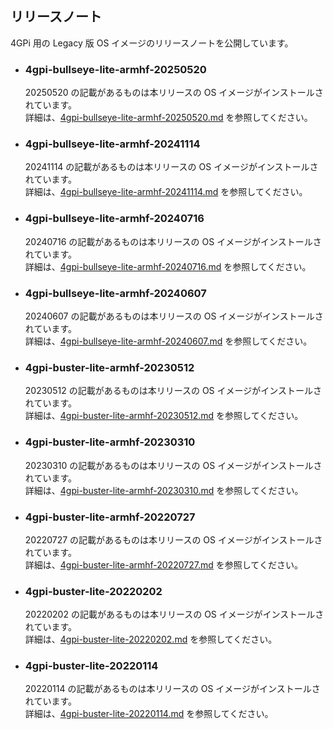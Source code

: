 ## リリースノート
4GPi 用の Legacy 版 OS イメージのリリースノートを公開しています。

* ### 4gpi-bullseye-lite-armhf-20250520
  20250520 の記載があるものは本リリースの OS イメージがインストールされています。  
  詳細は、[4gpi-bullseye-lite-armhf-20250520.md](./4gpi-bullseye-lite-armhf-20250520.md) を参照してください。

* ### 4gpi-bullseye-lite-armhf-20241114
  20241114 の記載があるものは本リリースの OS イメージがインストールされています。  
  詳細は、[4gpi-bullseye-lite-armhf-20241114.md](./4gpi-bullseye-lite-armhf-20241114.md) を参照してください。

* ### 4gpi-bullseye-lite-armhf-20240716
  20240716 の記載があるものは本リリースの OS イメージがインストールされています。  
  詳細は、[4gpi-bullseye-lite-armhf-20240716.md](./4gpi-bullseye-lite-armhf-20240716.md) を参照してください。

* ### 4gpi-bullseye-lite-armhf-20240607
  20240607 の記載があるものは本リリースの OS イメージがインストールされています。  
  詳細は、[4gpi-bullseye-lite-armhf-20240607.md](./4gpi-bullseye-lite-armhf-20240607.md) を参照してください。

* ### 4gpi-buster-lite-armhf-20230512
  20230512 の記載があるものは本リリースの OS イメージがインストールされています。  
  詳細は、[4gpi-buster-lite-armhf-20230512.md](./4gpi-buster-lite-armhf-20230512.md) を参照してください。

* ### 4gpi-buster-lite-armhf-20230310
  20230310 の記載があるものは本リリースの OS イメージがインストールされています。  
  詳細は、[4gpi-buster-lite-armhf-20230310.md](./4gpi-buster-lite-armhf-20230310.md) を参照してください。

* ### 4gpi-buster-lite-armhf-20220727
  20220727 の記載があるものは本リリースの OS イメージがインストールされています。  
  詳細は、[4gpi-buster-lite-armhf-20220727.md](./4gpi-buster-lite-armhf-20220727.md) を参照してください。

* ### 4gpi-buster-lite-20220202
  20220202 の記載があるものは本リリースの OS イメージがインストールされています。  
  詳細は、[4gpi-buster-lite-20220202.md](./4gpi-buster-lite-20220202.md) を参照してください。

* ### 4gpi-buster-lite-20220114
  20220114 の記載があるものは本リリースの OS イメージがインストールされています。  
  詳細は、[4gpi-buster-lite-20220114.md](./4gpi-buster-lite-20220114.md) を参照してください。


